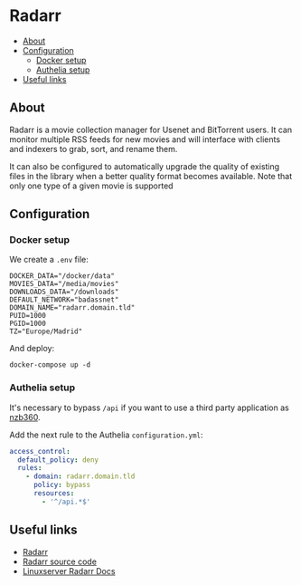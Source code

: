 # Radarr

- [About](#about)
- [Configuration](#configuration)
  * [Docker setup](#docker-setup)
  * [Authelia setup](#authelia-setup)
- [Useful links](#useful-links)

## About

Radarr is a movie collection manager for Usenet and BitTorrent users. It can
monitor multiple RSS feeds for new movies and will interface with clients and
indexers to grab, sort, and rename them.

It can also be configured to automatically upgrade the quality of existing files
in the library when a better quality format becomes available. Note that only
one type of a given movie is supported

## Configuration

### Docker setup

We create a `.env` file:

```shell
DOCKER_DATA="/docker/data"
MOVIES_DATA="/media/movies"
DOWNLOADS_DATA="/downloads"
DEFAULT_NETWORK="badassnet"
DOMAIN_NAME="radarr.domain.tld"
PUID=1000
PGID=1000
TZ="Europe/Madrid"
```

And deploy:

    docker-compose up -d

### Authelia setup

It's necessary to bypass `/api` if you want to use a third party application as [nzb360](https://nzb360.com).

Add the next rule to the Authelia `configuration.yml`:

```yml
access_control:
  default_policy: deny
  rules:
    - domain: radarr.domain.tld
      policy: bypass
      resources:
        - '^/api.*$'
```

## Useful links

- [Radarr](https://radarr.video/)
- [Radarr source code](https://github.com/Radarr/Radarr)
- [Linuxserver Radarr Docs](https://docs.linuxserver.io/images/docker-radarr)

